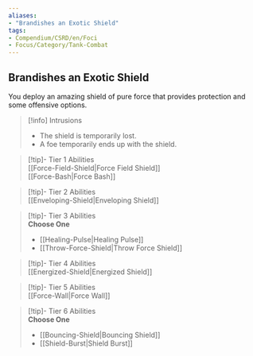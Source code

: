 ```yaml
---
aliases:
- "Brandishes an Exotic Shield"
tags:
- Compendium/CSRD/en/Foci
- Focus/Category/Tank-Combat
---
```


  
## Brandishes an Exotic Shield  
You deploy an amazing shield of pure force that provides protection and some offensive options.  

>[!info] Intrusions  
>- The shield is temporarily lost.  
>- A foe temporarily ends up with the shield.  


>[!tip]- Tier 1 Abilities  
> [[Force-Field-Shield|Force Field Shield]]  
> [[Force-Bash|Force Bash]]  


>[!tip]- Tier 2 Abilities  
> [[Enveloping-Shield|Enveloping Shield]]  


>[!tip]- Tier 3 Abilities  
> **Choose One**  
>- [[Healing-Pulse|Healing Pulse]]  
>- [[Throw-Force-Shield|Throw Force Shield]]  


>[!tip]- Tier 4 Abilities  
> [[Energized-Shield|Energized Shield]]  


>[!tip]- Tier 5 Abilities  
> [[Force-Wall|Force Wall]]  


>[!tip]- Tier 6 Abilities  
> **Choose One**  
>- [[Bouncing-Shield|Bouncing Shield]]  
>- [[Shield-Burst|Shield Burst]]
